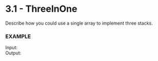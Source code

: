 # 3.1 - ThreeInOne

Describe how you could use a single array to implement three stacks.

### EXAMPLE
Input:   
Output:
